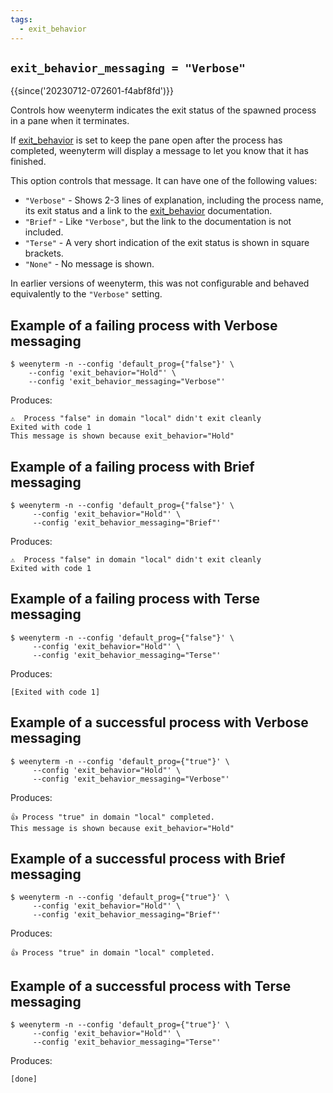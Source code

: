 ```yaml
---
tags:
  - exit_behavior
---
```

## `exit_behavior_messaging = "Verbose"`

{{since('20230712-072601-f4abf8fd')}}

Controls how weenyterm indicates the exit status of the spawned process
in a pane when it terminates.

If [exit_behavior](exit_behavior.md) is set to keep the pane open after
the process has completed, weenyterm will display a message to let you
know that it has finished.

This option controls that message.  It can have one of the following
values:

* `"Verbose"` - Shows 2-3 lines of explanation, including the process name, its exit status and a link to the [exit_behavior](exit_behavior.md) documentation.
* `"Brief"` - Like `"Verbose"`, but the link to the documentation is not included.
* `"Terse"` - A very short indication of the exit status is shown in square brackets.
* `"None"` - No message is shown.

In earlier versions of weenyterm, this was not configurable and behaved equivalently
to the `"Verbose"` setting.

## Example of a failing process with Verbose messaging

```console
$ weenyterm -n --config 'default_prog={"false"}' \
    --config 'exit_behavior="Hold"' \
    --config 'exit_behavior_messaging="Verbose"'
```

Produces:

```
⚠️  Process "false" in domain "local" didn't exit cleanly
Exited with code 1
This message is shown because exit_behavior="Hold"
```

## Example of a failing process with Brief messaging

```console
$ weenyterm -n --config 'default_prog={"false"}' \
     --config 'exit_behavior="Hold"' \
     --config 'exit_behavior_messaging="Brief"'
```

Produces:

```
⚠️  Process "false" in domain "local" didn't exit cleanly
Exited with code 1
```

## Example of a failing process with Terse messaging

```console
$ weenyterm -n --config 'default_prog={"false"}' \
     --config 'exit_behavior="Hold"' \
     --config 'exit_behavior_messaging="Terse"'
```

Produces:

```
[Exited with code 1]
```

## Example of a successful process with Verbose messaging

```console
$ weenyterm -n --config 'default_prog={"true"}' \
     --config 'exit_behavior="Hold"' \
     --config 'exit_behavior_messaging="Verbose"'
```

Produces:

```
👍 Process "true" in domain "local" completed.
This message is shown because exit_behavior="Hold"
```

## Example of a successful process with Brief messaging

```console
$ weenyterm -n --config 'default_prog={"true"}' \
     --config 'exit_behavior="Hold"' \
     --config 'exit_behavior_messaging="Brief"'
```

Produces:

```
👍 Process "true" in domain "local" completed.
```

## Example of a successful process with Terse messaging

```console
$ weenyterm -n --config 'default_prog={"true"}' \
     --config 'exit_behavior="Hold"' \
     --config 'exit_behavior_messaging="Terse"'
```

Produces:

```
[done]
```
